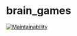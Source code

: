 # brain_games
[![Maintainability](https://api.codeclimate.com/v1/badges/98e8eb6afe0ef69f08f9/maintainability)](https://codeclimate.com/github/ragnarrv/brain_games/maintainability)

